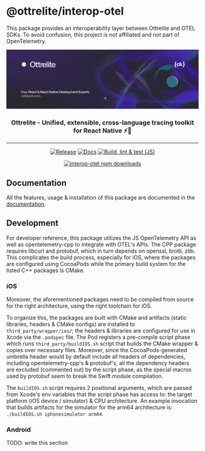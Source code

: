 # @ottrelite/interop-otel

This package provides an interoperability layer between Ottrelite and OTEL SDKs. To avoid confusion, this project is not affiliated and not part of OpenTelemetry.

<a href="https://www.callstack.com/open-source?utm_campaign=generic&utm_source=github&utm_medium=referral&utm_content=ottrelite" align="center">
  <picture>
    <img alt="Ottrelite" src="https://github.com/callstackincubator/ottrelite/blob/main/img/banner.jpg?raw=true">
  </picture>
</a>

<h3 align="center">
  <b>Ottrelite</b> - Unified, extensible, cross-language tracing toolkit for React Native ⚡️🔎
</h3>

---

<div align="center">

  [![Release](https://github.com/callstackincubator/ottrelite/actions/workflows/release.yml/badge.svg)](https://github.com/callstackincubator/ottrelite/actions/workflows/release.yml)
  [![Docs](https://github.com/callstackincubator/ottrelite/actions/workflows/docs.yml/badge.svg)](https://github.com/callstackincubator/ottrelite/actions/workflows/docs.yml)
  [![Build, lint & test (JS)](https://github.com/callstackincubator/ottrelite/actions/workflows/build-lint-test.yml/badge.svg)](https://github.com/callstackincubator/ottrelite/actions/workflows/build-lint-test.yml)

  [![interop-otel npm downloads](https://img.shields.io/npm/dm/@ottrelite/interop-otel.svg?style=flat-square&label=NPM%20-%20%40ottrelite%2Finterop-otel)](https://www.npmjs.com/package/@ottrelite/interop-otel)

</div>

## Documentation

All the features, usage & installation of this package are documented in the [documentation](https://callstackincubator.github.io/ottrelite/docs/interop-otel/quick-start.html).

## Development

For developer reference, this package utilizes the JS OpenTelemetry API as well as opentelemetry-cpp to integrate with OTEL's APIs. The CPP package requires libcurl and protobuf, which in turn depends on openssl, brotli, zlib. This complicates the build process, especially for iOS, where the packages are configured using CocoaPods while the primary build system for the listed C++ packages is CMake.

### iOS

Moreover, the aforementioned packages need to be compiled from source for the right architecture, using the right toolchain for iOS.

To organize this, the packages are built with CMake and artifacts (static libraries, headers & CMake configs) are installed to `third_party/wrapper/ios/`; the headers & libraries are configured for use in Xcode via the `.podspec` file. The Pod registers a pre-compile script phase which runs `third_party/buildIOS.sh` script that builds the CMake wrapper & copies over necessary files. Moreover, since the CocoaPods-generated umbrella header would by default include all headers of dependencies, including opentelemetry-cpp's & protobuf's, all the dependency headers are excluded (commented out) by the script phase, as the special macros used by protobuf seem to break the Swift module compilation.

The `buildIOS.sh` script requires 2 positional arguments, which are passed from Xcode's env variables that the script phase has access to: the target platform (iOS device / simulator) & CPU architecture. An example invocation that builds artifacts for the simulator for the arm64 architecture is: `./buildIOS.sh iphonesimulator arm64`.

### Android

TODO: write this section
